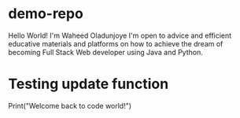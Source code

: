 # demo-repo
Hello World!
I'm Waheed Oladunjoye
I'm open to advice and efficient educative materials and platforms on how to achieve the dream of becoming Full Stack Web developer using Java and Python.
 
# Testing update function

Print("Welcome back to code world!")
